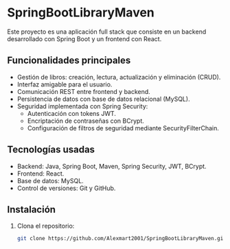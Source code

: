 # SpringBootLibraryMaven

Este proyecto es una aplicación full stack que consiste en un backend desarrollado con Spring Boot y un frontend con React.

## Funcionalidades principales

- Gestión de libros: creación, lectura, actualización y eliminación (CRUD).
- Interfaz amigable para el usuario.
- Comunicación REST entre frontend y backend.
- Persistencia de datos con base de datos relacional (MySQL).
- Seguridad implementada con Spring Security:
  - Autenticación con tokens JWT.
  - Encriptación de contraseñas con BCrypt.
  - Configuración de filtros de seguridad mediante SecurityFilterChain.

## Tecnologías usadas

- Backend: Java, Spring Boot, Maven, Spring Security, JWT, BCrypt.
- Frontend: React.
- Base de datos: MySQL.
- Control de versiones: Git y GitHub.

## Instalación

1. Clona el repositorio:

   ```bash
   git clone https://github.com/Alexmart2001/SpringBootLibraryMaven.git
